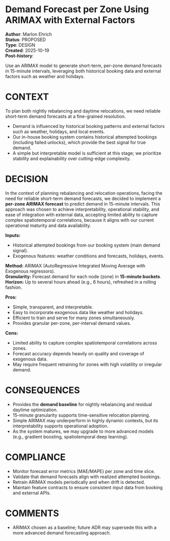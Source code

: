 # Demand Forecast per Zone Using ARIMAX with External Factors

**Author**: Marlon Ehrich<br />
**Status**: PROPOSED<br />
**Type**: DESIGN<br />
**Created**: 2025-10-19<br />
**Post-history**:  

Use an ARIMAX model to generate short-term, per-zone demand forecasts in 15-minute intervals, leveraging both historical booking data and external factors such as weather and holidays.

# CONTEXT

To plan both nightly rebalancing and daytime relocations, we need reliable short-term demand forecasts at a fine-grained resolution.

* Demand is influenced by historical booking patterns and external factors such as weather, holidays, and local events.
* Our in-house booking system contains historical attempted bookings (including failed unlocks), which provide the best signal for true demand.
* A simple but interpretable model is sufficient at this stage; we prioritize stability and explainability over cutting-edge complexity.

# DECISION

In the context of planning rebalancing and relocation operations, facing the need for reliable short-term demand forecasts, we decided to implement a **per-zone ARIMAX forecast** to predict demand in 15-minute intervals. This approach was chosen to achieve interpretability, operational stability, and ease of integration with external data, accepting limited ability to capture complex spatiotemporal correlations, because it aligns with our current operational maturity and data availability.

**Inputs:**

* Historical attempted bookings from our booking system (main demand signal).
* Exogenous features: weather conditions and forecasts, holidays, events.

**Method:** ARIMAX (AutoRegressive Integrated Moving Average with Exogenous regressors).  
**Granularity:** Forecast demand for each node (zone) in **15-minute buckets**.  
**Horizon:** Up to several hours ahead (e.g., 6 hours), refreshed in a rolling fashion.

**Pros:**

* Simple, transparent, and interpretable.
* Easy to incorporate exogenous data like weather and holidays.
* Efficient to train and serve for many zones simultaneously.
* Provides granular per-zone, per-interval demand values.

**Cons:**

* Limited ability to capture complex spatiotemporal correlations across zones.
* Forecast accuracy depends heavily on quality and coverage of exogenous data.
* May require frequent retraining for zones with high volatility or irregular demand.

# CONSEQUENCES

* Provides the **demand baseline** for nightly rebalancing and residual daytime optimization.
* 15-minute granularity supports time-sensitive relocation planning.
* Simple ARIMAX may underperform in highly dynamic contexts, but its interpretability supports operational adoption.
* As the system matures, we may upgrade to more advanced models (e.g., gradient boosting, spatiotemporal deep learning).

# COMPLIANCE

* Monitor forecast error metrics (MAE/MAPE) per zone and time slice.
* Validate that demand forecasts align with realized attempted bookings.
* Retrain ARIMAX models periodically and when drift is detected.
* Maintain feature contracts to ensure consistent input data from booking and external APIs.

# COMMENTS
* ARIMAX chosen as a baseline; future ADR may supersede this with a more advanced demand forecasting approach.
